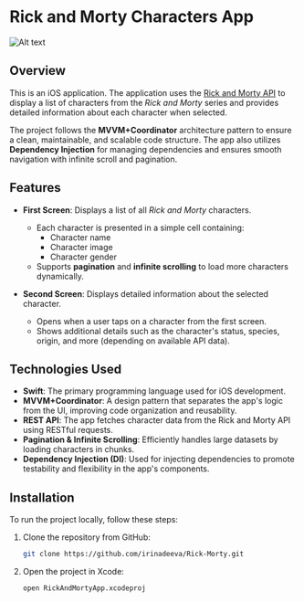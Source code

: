 # Rick and Morty Characters App

![Alt text](https://uploads.dailydot.com/667/d8/a81ca366f1717035.jpg?q=65&auto=format&w=1600&ar=2:1&fit=crop)
## Overview
This is an iOS application. The application uses the [Rick and Morty API](https://rickandmortyapi.com) to display a list of characters from the *Rick and Morty* series and provides detailed information about each character when selected.

The project follows the **MVVM+Coordinator** architecture pattern to ensure a clean, maintainable, and scalable code structure. The app also utilizes **Dependency Injection** for managing dependencies and ensures smooth navigation with infinite scroll and pagination.

## Features
- **First Screen**: Displays a list of all *Rick and Morty* characters.
    - Each character is presented in a simple cell containing:
        - Character name
        - Character image
        - Character gender
    - Supports **pagination** and **infinite scrolling** to load more characters dynamically.
    
- **Second Screen**: Displays detailed information about the selected character.
    - Opens when a user taps on a character from the first screen.
    - Shows additional details such as the character's status, species, origin, and more (depending on available API data).

## Technologies Used
- **Swift**: The primary programming language used for iOS development.
- **MVVM+Coordinator**: A design pattern that separates the app's logic from the UI, improving code organization and reusability.
- **REST API**: The app fetches character data from the Rick and Morty API using RESTful requests.
- **Pagination & Infinite Scrolling**: Efficiently handles large datasets by loading characters in chunks.
- **Dependency Injection (DI)**: Used for injecting dependencies to promote testability and flexibility in the app's components.

## Installation
To run the project locally, follow these steps:

1. Clone the repository from GitHub:
   ```bash
   git clone https://github.com/irinadeeva/Rick-Morty.git
2. Open the project in Xcode:
   ```bash
   open RickAndMortyApp.xcodeproj

